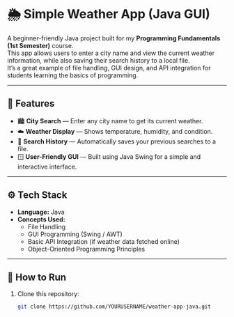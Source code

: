 # 🌦 Simple Weather App (Java GUI)

A beginner-friendly Java project built for my **Programming Fundamentals (1st Semester)** course.  
This app allows users to enter a city name and view the current weather information, while also saving their search history to a local file.  
It’s a great example of file handling, GUI design, and API integration for students learning the basics of programming.

---

## 🧠 Features

- 🏙 **City Search** — Enter any city name to get its current weather.
- ☁️ **Weather Display** — Shows temperature, humidity, and condition.
- 💾 **Search History** — Automatically saves your previous searches to a file.
- 🪟 **User-Friendly GUI** — Built using Java Swing for a simple and interactive interface.

---

## ⚙️ Tech Stack

- **Language:** Java  
- **Concepts Used:**  
  - File Handling  
  - GUI Programming (Swing / AWT)  
  - Basic API Integration (if weather data fetched online)  
  - Object-Oriented Programming Principles  

---

## 🚀 How to Run

1. Clone this repository:
   ```bash
   git clone https://github.com/YOURUSERNAME/weather-app-java.git

